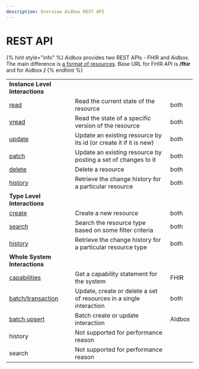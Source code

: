 ```yaml
---
description: Overview Aidbox REST API
---
```


# REST API

{% hint style="info" %}
Aidbox provides two REST APIs - FHIR and Aidbox. The  main difference is [a format of resources](aidbox-and-fhir-formats.md).  Base URL for FHIR API is **/fhir** and for Aidbox **/**
{% endhint %}

|  |  |  |
| :--- | :--- | :--- |
| **Instance Level Interactions** |  |  |
| [read](crud-1/read.md) | Read the current state of the resource | both |
| [vread](crud-1/read.md#vread) | Read the state of a specific version of the resource | both |
| [update](crud-1/update.md) | Update an existing resource by its id \(or create it if it is new\) | both |
| [patch](crud-1/patch.md) | Update an existing resource by posting a set of changes to it | both |
| [delete](crud-1/delete.md) | Delete a resource | both |
| [history](history-1.md) | Retrieve the change history for a particular resource | both |
| **Type Level Interactions** |  |  |
| [create](crud-1/fhir-and-aidbox-crud.md) | Create a new resource | both |
| [search](search-1/) | Search the resource type based on some filter criteria | both |
| [history](history-1.md) | Retrieve the change history for a particular resource type | both |
| **Whole System Interactions** |  |  |
| [capabilities](introspection/metadata.md) | Get a capability statement for the system | FHIR |
| [batch/transaction](transaction.md) | Update, create or delete a set of resources in a single interaction | both |
| [batch upsert](batch-upsert.md) | Batch create or update interaction | AIdbox |
| history | Not supported for performance reason |  |
| search | Not supported for performance reason |  |

